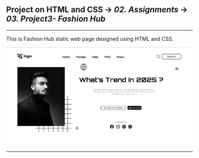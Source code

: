 ## Project on HTML and CSS -> <em>02. Assignments</em> -> <em>03. Project3- Fashion Hub</em>

<hr/>

This is Fashion Hub static web page designed using HTML and CSS.

![](../00.%20Output/03.%20Project3-%20Fashion%20Hub.png)

<hr/>